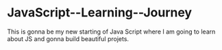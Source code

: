 # JavaScript--Learning--Journey
This is gonna be my new starting of Java Script where I am going to learn about JS and gonna build beautiful projets.

